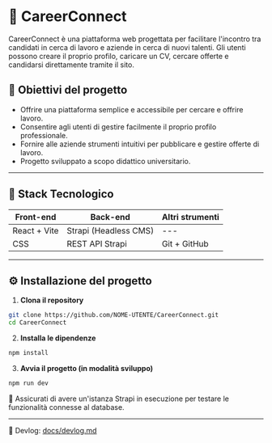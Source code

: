 # 💼 CareerConnect

CareerConnect è una piattaforma web progettata per facilitare l'incontro tra candidati in cerca di lavoro e aziende in cerca di nuovi talenti. Gli utenti possono creare il proprio profilo, caricare un CV, cercare offerte e candidarsi direttamente tramite il sito.

## 🚀 Obiettivi del progetto

- Offrire una piattaforma semplice e accessibile per cercare e offrire lavoro.
- Consentire agli utenti di gestire facilmente il proprio profilo professionale.
- Fornire alle aziende strumenti intuitivi per pubblicare e gestire offerte di lavoro.
- Progetto sviluppato a scopo didattico universitario.

---

## 🧰 Stack Tecnologico

| Front-end      | Back-end      | Altri strumenti |
|----------------|---------------|-----------------|
| React + Vite   | Strapi (Headless CMS) | --- |
| CSS            | REST API Strapi | Git + GitHub |

---

## ⚙️ Installazione del progetto

1. **Clona il repository**

```bash
git clone https://github.com/NOME-UTENTE/CareerConnect.git
cd CareerConnect
```

2. **Installa le dipendenze**

```bash
npm install
```

3. **Avvia il progetto (in modalità sviluppo)**
```bash
npm run dev
```
🔧 Assicurati di avere un'istanza Strapi in esecuzione per testare le funzionalità connesse al database.

---

📓 Devlog: [docs/devlog.md](./docs/devlog.md)



